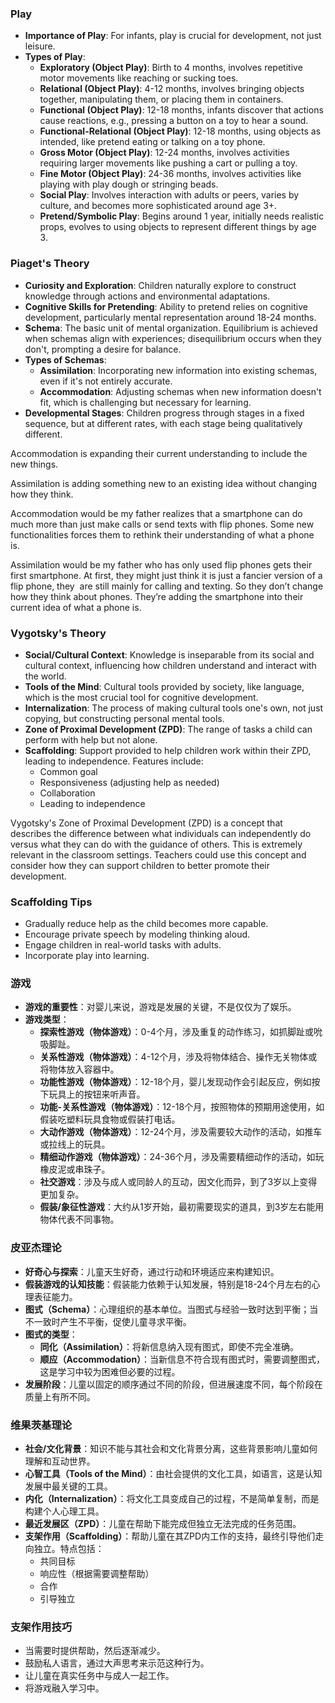 ### **Play**

- **Importance of Play**: For infants, play is crucial for development, not just leisure.
- **Types of Play**:
    - **Exploratory (Object Play)**: Birth to 4 months, involves repetitive motor movements like reaching or sucking toes.
    - **Relational (Object Play)**: 4-12 months, involves bringing objects together, manipulating them, or placing them in containers.
    - **Functional (Object Play)**: 12-18 months, infants discover that actions cause reactions, e.g., pressing a button on a toy to hear a sound.
    - **Functional-Relational (Object Play)**: 12-18 months, using objects as intended, like pretend eating or talking on a toy phone.
    - **Gross Motor (Object Play)**: 12-24 months, involves activities requiring larger movements like pushing a cart or pulling a toy.
    - **Fine Motor (Object Play)**: 24-36 months, involves activities like playing with play dough or stringing beads.
    - **Social Play**: Involves interaction with adults or peers, varies by culture, and becomes more sophisticated around age 3+.
    - **Pretend/Symbolic Play**: Begins around 1 year, initially needs realistic props, evolves to using objects to represent different things by age 3.

### **Piaget's Theory**

- **Curiosity and Exploration**: Children naturally explore to construct knowledge through actions and environmental adaptations.
- **Cognitive Skills for Pretending**: Ability to pretend relies on cognitive development, particularly mental representation around 18-24 months.
- **Schema**: The basic unit of mental organization. Equilibrium is achieved when schemas align with experiences; disequilibrium occurs when they don't, prompting a desire for balance.
- **Types of Schemas**:
    - **Assimilation**: Incorporating new information into existing schemas, even if it's not entirely accurate.
    - **Accommodation**: Adjusting schemas when new information doesn't fit, which is challenging but necessary for learning.
- **Developmental Stages**: Children progress through stages in a fixed sequence, but at different rates, with each stage being qualitatively different.

Accommodation is expanding their current understanding to include the new things.

Assimilation is adding something new to an existing idea without changing how they think.

Accommodation would be my father realizes that a smartphone can do much more than just make calls or send texts with flip phones. Some new functionalities forces them to rethink their understanding of what a phone is.

Assimilation would be my father who has only used flip phones gets their first smartphone. At first, they might just think it is just a fancier version of a flip phone, they  are still mainly for calling and texting. So they don’t change how they think about phones. They’re adding the smartphone into their current idea of what a phone is.

### **Vygotsky's Theory**

- **Social/Cultural Context**: Knowledge is inseparable from its social and cultural context, influencing how children understand and interact with the world.
- **Tools of the Mind**: Cultural tools provided by society, like language, which is the most crucial tool for cognitive development.
- **Internalization**: The process of making cultural tools one's own, not just copying, but constructing personal mental tools.
- **Zone of Proximal Development (ZPD)**: The range of tasks a child can perform with help but not alone.
- **Scaffolding**: Support provided to help children work within their ZPD, leading to independence. Features include:
    - Common goal
    - Responsiveness (adjusting help as needed)
    - Collaboration
    - Leading to independence


Vygotsky's Zone of Proximal Development (ZPD) is a concept that describes the difference between what individuals can independently do versus what they can do with the guidance of others. This is extremely relevant in the classroom settings. Teachers could use this concept and consider how they can support children to better promote their development.

### **Scaffolding Tips**

- Gradually reduce help as the child becomes more capable.
- Encourage private speech by modeling thinking aloud.
- Engage children in real-world tasks with adults.
- Incorporate play into learning.


### **游戏**

- **游戏的重要性**：对婴儿来说，游戏是发展的关键，不是仅仅为了娱乐。
- **游戏类型**：
    - **探索性游戏（物体游戏）**：0-4个月，涉及重复的动作练习，如抓脚趾或吮吸脚趾。
    - **关系性游戏（物体游戏）**：4-12个月，涉及将物体结合、操作无关物体或将物体放入容器中。
    - **功能性游戏（物体游戏）**：12-18个月，婴儿发现动作会引起反应，例如按下玩具上的按钮来听声音。
    - **功能-关系性游戏（物体游戏）**：12-18个月，按照物体的预期用途使用，如假装吃塑料玩具食物或假装打电话。
    - **大动作游戏（物体游戏）**：12-24个月，涉及需要较大动作的活动，如推车或拉线上的玩具。
    - **精细动作游戏（物体游戏）**：24-36个月，涉及需要精细动作的活动，如玩橡皮泥或串珠子。
    - **社交游戏**：涉及与成人或同龄人的互动，因文化而异，到了3岁以上变得更加复杂。
    - **假装/象征性游戏**：大约从1岁开始，最初需要现实的道具，到3岁左右能用物体代表不同事物。

### **皮亚杰理论**

- **好奇心与探索**：儿童天生好奇，通过行动和环境适应来构建知识。
- **假装游戏的认知技能**：假装能力依赖于认知发展，特别是18-24个月左右的心理表征能力。
- **图式（Schema）**：心理组织的基本单位。当图式与经验一致时达到平衡；当不一致时产生不平衡，促使儿童寻求平衡。
- **图式的类型**：
    - **同化（Assimilation）**：将新信息纳入现有图式，即使不完全准确。
    - **顺应（Accommodation）**：当新信息不符合现有图式时，需要调整图式，这是学习中较为困难但必要的过程。
- **发展阶段**：儿童以固定的顺序通过不同的阶段，但进展速度不同，每个阶段在质量上有所不同。

### **维果茨基理论**

- **社会/文化背景**：知识不能与其社会和文化背景分离，这些背景影响儿童如何理解和互动世界。
- **心智工具（Tools of the Mind）**：由社会提供的文化工具，如语言，这是认知发展中最关键的工具。
- **内化（Internalization）**：将文化工具变成自己的过程，不是简单复制，而是构建个人心理工具。
- **最近发展区（ZPD）**：儿童在帮助下能完成但独立无法完成的任务范围。
- **支架作用（Scaffolding）**：帮助儿童在其ZPD内工作的支持，最终引导他们走向独立。特点包括：
    - 共同目标
    - 响应性（根据需要调整帮助）
    - 合作
    - 引导独立

### **支架作用技巧**

- 当需要时提供帮助，然后逐渐减少。
- 鼓励私人语言，通过大声思考来示范这种行为。
- 让儿童在真实任务中与成人一起工作。
- 将游戏融入学习中。
